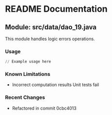 # README Documentation

## Module: src/data/dao_19.java

This module handles logic errors operations.

### Usage

```python
// Example usage here
```

### Known Limitations

- Incorrect computation results Unit tests fail

### Recent Changes

- Refactored in commit 0cbc4013
